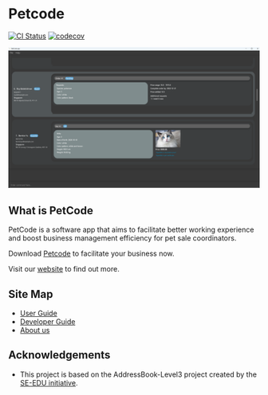 # Petcode
[![CI Status](https://github.com/AY2223S1-CS2103T-T09-2/tp/workflows/Java%20CI/badge.svg)](https://github.com/AY2223S1-CS2103T-T09-2/tp/actions)
[![codecov](https://codecov.io/gh/AY2223S1-CS2103T-T09-2/tp/branch/master/graph/badge.svg?token=F6VVPXKC9C)](https://codecov.io/gh/AY2223S1-CS2103T-T09-2/tp)

![Ui](docs/images/Ui.png)

## What is PetCode
PetCode is a software app that aims to facilitate better working experience and boost business management efficiency for pet sale coordinators.

Download [Petcode]() to facilitate your business now.

Visit our [website](https://nus-cs2103-ay2223s1.github.io/tp/) to find out more.

## Site Map
+ [User Guide](./docs/UserGuide.md)
+ [Developer Guide](.\docs\Developer.md)
+ [About us](.\docs\AboutUs.md)

## Acknowledgements
+ This project is based on the AddressBook-Level3 project created by the [SE-EDU initiative](https://se-education.org).
